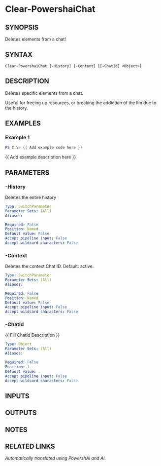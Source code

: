 ﻿---
external help file: powershai-help.xml
Module Name: powershai
online version:
schema: 2.0.0
---

# Clear-PowershaiChat

## SYNOPSIS
Deletes elements from a chat!

## SYNTAX

```
Clear-PowershaiChat [-History] [-Context] [[-ChatId] <Object>]
```

## DESCRIPTION
Deletes specific elements from a chat.
 
Useful for freeing up resources, or breaking the addiction of the llm due to the history.

## EXAMPLES

### Example 1
```powershell
PS C:\> {{ Add example code here }}
```

{{ Add example description here }}

## PARAMETERS

### -History
Deletes the entire history

```yaml
Type: SwitchParameter
Parameter Sets: (All)
Aliases:

Required: False
Position: Named
Default value: False
Accept pipeline input: False
Accept wildcard characters: False
```

### -Context
Deletes the context 
Chat ID.
Default: active.

```yaml
Type: SwitchParameter
Parameter Sets: (All)
Aliases:

Required: False
Position: Named
Default value: False
Accept pipeline input: False
Accept wildcard characters: False
```

### -ChatId
{{ Fill ChatId Description }}

```yaml
Type: Object
Parameter Sets: (All)
Aliases:

Required: False
Position: 1
Default value: .
Accept pipeline input: False
Accept wildcard characters: False
```

## INPUTS

## OUTPUTS

## NOTES

## RELATED LINKS



_Automatically translated using PowershAI and AI._
